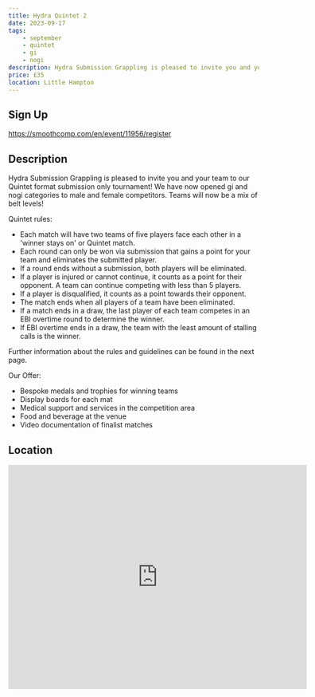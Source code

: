 ```yaml
---
title: Hydra Quintet 2
date: 2023-09-17
tags:
    - september
    - quintet
    - gi 
    - nogi 
description: Hydra Submission Grappling is pleased to invite you and your team to our Quintet format submission only tournament!
price: £35
location: Little Hampton
---
```

## Sign Up
https://smoothcomp.com/en/event/11956/register

## Description
<p>Hydra Submission Grappling is pleased to invite you and your team to our Quintet format submission only tournament! We have now opened gi and nogi categories to male and female competitors. Teams will now be a mix of belt levels!</p>

<p>Quintet rules:</p>

<ul>
  <li>Each match will have two teams of five players face each other in a 'winner stays on' or Quintet match.</li>
  <li>Each round can only be won via submission that gains a point for your team and eliminates the submitted player.</li>
  <li>If a round ends without a submission, both players will be eliminated.</li>
  <li>If a player is injured or cannot continue, it counts as a point for their opponent. A team can continue competing with less than 5 players.</li>
  <li>If a player is disqualified, it counts as a point towards their opponent.</li>
  <li>The match ends when all players of a team have been eliminated.</li>
  <li>If a match ends in a draw, the last player of each team competes in an EBI overtime round to determine the winner.</li>
  <li>If EBI overtime ends in a draw, the team with the least amount of stalling calls is the winner.</li>
</ul>

<p>Further information about the rules and guidelines can be found in the next page.</p>

<p>Our Offer:</p>

<ul>
  <li>Bespoke medals and trophies for winning teams</li>
  <li>Display boards for each mat</li>
  <li>Medical support and services in the competition area</li>
  <li>Food and beverage at the venue</li>
  <li>Video documentation of finalist matches</li>
</ul>


## Location
<iframe src="https://www.google.com/maps/embed?pb=!1m17!1m12!1m3!1d2520.678224872112!2d-0.491635584255223!3d50.81860017952781!2m3!1f0!2f0!3f0!3m2!1i1024!2i768!4f13.1!3m2!1m1!2zNTDCsDQ5JzA3LjAiTiAwwrAyOScyMi4wIlc!5e0!3m2!1sen!2suk!4v1689624512945!5m2!1sen!2suk" width="600" height="450" style="border:0;" allowfullscreen="" loading="lazy" referrerpolicy="no-referrer-when-downgrade"></iframe>